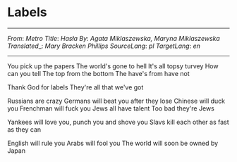 # Labels
---
_From_: _Metro_
_Title_: _Hasła_
_By_: _Agata Miklaszewska, Maryna Miklaszewska_
_Translated__: _Mary Bracken Phillips_
_SourceLang_: _pl_
_TargetLang_: _en_

---

You pick up the papers
The world's gone to hell
It's all topsy turvey
How can you tell
The top from the bottom
The have's from have not

Thank God for labels
They're all that we've got

Russians are crazy
Germans will beat you
after they lose
Chinese will duck you
Frenchman will fuck you
Jews all have talent
Too bad they're Jews

Yankees will love you,
punch you and shove you
Slavs kill each other
as fast as they can

English will rule you
Arabs will fool you
The world will soon be
owned by Japan